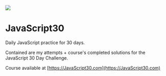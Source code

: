 ﻿![](https://javascript30.com/images/JS3-social-share.png)

# JavaScript30
Daily JavaScript practice for 30 days.

Contained are my attempts + course's completed solutions for the JavaScript 30 Day Challenge.


Course available at [https://JavaScript30.com](https://JavaScript30.com)
